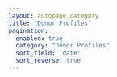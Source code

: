 ```yaml
---
layout: autopage_category
title: "Donor Profiles"
pagination:
  enabled: true
  category: "Donor Profiles"
  sort_field: 'date'
  sort_reverse: true
---
```

